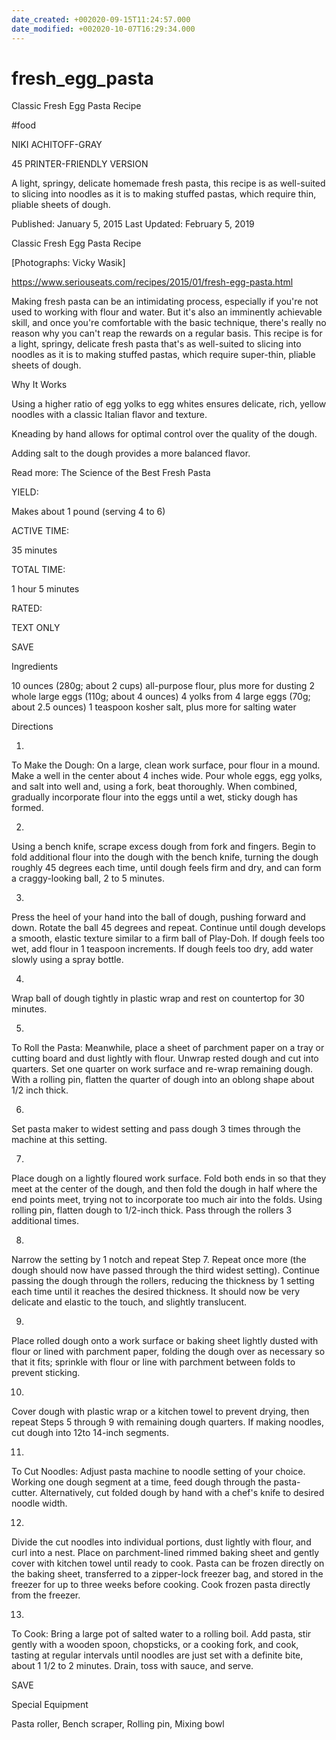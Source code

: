 ```yaml
---
date_created: +002020-09-15T11:24:57.000
date_modified: +002020-10-07T16:29:34.000
---
```


# fresh_egg_pasta

Classic Fresh Egg Pasta Recipe

#food

NIKI ACHITOFF-GRAY

45 PRINTER-FRIENDLY VERSION

A light, springy, delicate homemade fresh pasta, this recipe is as well-suited to slicing into noodles as it is to making stuffed pastas, which require thin, pliable sheets of dough.

Published: January 5, 2015 Last Updated: February 5, 2019

Classic Fresh Egg Pasta Recipe

[Photographs: Vicky Wasik]

https://www.seriouseats.com/recipes/2015/01/fresh-egg-pasta.html

Making fresh pasta can be an intimidating process, especially if you're not used to working with flour and water. But it's also an imminently achievable skill, and once you're comfortable with the basic technique, there's really no reason why you can't reap the rewards on a regular basis. This recipe is for a light, springy, delicate fresh pasta that's as well-suited to slicing into noodles as it is to making stuffed pastas, which require super-thin, pliable sheets of dough.

Why It Works

Using a higher ratio of egg yolks to egg whites ensures delicate, rich, yellow noodles with a classic Italian flavor and texture.

Kneading by hand allows for optimal control over the quality of the dough.

Adding salt to the dough provides a more balanced flavor.

Read more: The Science of the Best Fresh Pasta

YIELD:

Makes about 1 pound (serving 4 to 6)

ACTIVE TIME:

35 minutes

TOTAL TIME:

1 hour 5 minutes

RATED:

    

TEXT ONLY

 
 
 SAVE

Ingredients

10 ounces (280g; about 2 cups) all-purpose flour, plus more for dusting
2 whole large eggs (110g; about 4 ounces)
4 yolks from 4 large eggs (70g; about 2.5 ounces)
1 teaspoon kosher salt, plus more for salting water

Directions

1.

To Make the Dough: On a large, clean work surface, pour flour in a mound. Make a well in the center about 4 inches wide. Pour whole eggs, egg yolks, and salt into well and, using a fork, beat thoroughly. When combined, gradually incorporate flour into the eggs until a wet, sticky dough has formed.

2.

Using a bench knife, scrape excess dough from fork and fingers. Begin to fold additional flour into the dough with the bench knife, turning the dough roughly 45 degrees each time, until dough feels firm and dry, and can form a craggy-looking ball, 2 to 5 minutes.

3.

Press the heel of your hand into the ball of dough, pushing forward and down. Rotate the ball 45 degrees and repeat. Continue until dough develops a smooth, elastic texture similar to a firm ball of Play-Doh. If dough feels too wet, add flour in 1 teaspoon increments. If dough feels too dry, add water slowly using a spray bottle.

4.

Wrap ball of dough tightly in plastic wrap and rest on countertop for 30 minutes.

5.

To Roll the Pasta: Meanwhile, place a sheet of parchment paper on a tray or cutting board and dust lightly with flour. Unwrap rested dough and cut into quarters. Set one quarter on work surface and re-wrap remaining dough. With a rolling pin, flatten the quarter of dough into an oblong shape about 1/2 inch thick.

6.

Set pasta maker to widest setting and pass dough 3 times through the machine at this setting.

7.

Place dough on a lightly floured work surface. Fold both ends in so that they meet at the center of the dough, and then fold the dough in half where the end points meet, trying not to incorporate too much air into the folds. Using rolling pin, flatten dough to 1/2-inch thick. Pass through the rollers 3 additional times.

8.

Narrow the setting by 1 notch and repeat Step 7. Repeat once more (the dough should now have passed through the third widest setting). Continue passing the dough through the rollers, reducing the thickness by 1 setting each time until it reaches the desired thickness. It should now be very delicate and elastic to the touch, and slightly translucent.

9.

Place rolled dough onto a work surface or baking sheet lightly dusted with flour or lined with parchment paper, folding the dough over as necessary so that it fits; sprinkle with flour or line with parchment between folds to prevent sticking.

10.

Cover dough with plastic wrap or a kitchen towel to prevent drying, then repeat Steps 5 through 9 with remaining dough quarters. If making noodles, cut dough into 12to 14-inch segments.

11.

To Cut Noodles: Adjust pasta machine to noodle setting of your choice. Working one dough segment at a time, feed dough through the pasta-cutter. Alternatively, cut folded dough by hand with a chef's knife to desired noodle width.

12.

Divide the cut noodles into individual portions, dust lightly with flour, and curl into a nest. Place on parchment-lined rimmed baking sheet and gently cover with kitchen towel until ready to cook. Pasta can be frozen directly on the baking sheet, transferred to a zipper-lock freezer bag, and stored in the freezer for up to three weeks before cooking. Cook frozen pasta directly from the freezer.

13.

To Cook: Bring a large pot of salted water to a rolling boil. Add pasta, stir gently with a wooden spoon, chopsticks, or a cooking fork, and cook, tasting at regular intervals until noodles are just set with a definite bite, about 1 1/2 to 2 minutes. Drain, toss with sauce, and serve.

 SAVE

Special Equipment

Pasta roller, Bench scraper, Rolling pin, Mixing bowl
